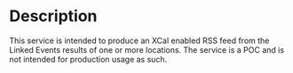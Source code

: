 # Description
This service is intended to produce an XCal enabled RSS feed from the Linked Events results of one or more locations.
The service is a POC and is not intended for production usage as such.
